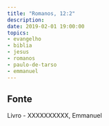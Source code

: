 ```yaml
---
title: "Romanos, 12:2"
description: 
date: 2019-02-01 19:00:00
topics: 
- evangelho
- biblia
- jesus
- romanos
- paulo-de-tarso
- emmanuel
---
```




## Fonte
Livro - XXXXXXXXXX, Emmanuel
